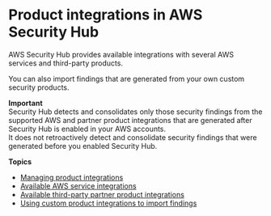 # Product integrations in AWS Security Hub<a name="securityhub-findings-providers"></a>

AWS Security Hub provides available integrations with several AWS services and third\-party products\.

You can also import findings that are generated from your own custom security products\.

**Important**  
Security Hub detects and consolidates only those security findings from the supported AWS and partner product integrations that are generated after Security Hub is enabled in your AWS accounts\.  
It does not retroactively detect and consolidate security findings that were generated before you enabled Security Hub\.

**Topics**
+ [Managing product integrations](securityhub-integrations-managing.md)
+ [Available AWS service integrations](securityhub-internal-providers.md)
+ [Available third\-party partner product integrations](securityhub-partner-providers.md)
+ [Using custom product integrations to import findings](securityhub-custom-providers.md)